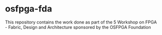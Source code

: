 # osfpga-fda
This repository contains the work done as part of the 5 Workshop on FPGA - Fabric, Design and Architecture sponsored by the OSFPGA Foundation
